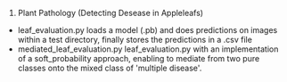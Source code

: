 1. Plant Pathology (Detecting Desease in Appleleafs)

  - leaf_evaluation.py 
    loads a model (.pb) and does predictions on images within a test directory, finally stores the predictions in a .csv file
  - mediated_leaf_evaluation.py
    leaf_evaluation.py with an implementation of a soft_probability approach, enabling to mediate from two pure classes onto the mixed class of 'multiple disease'. 
